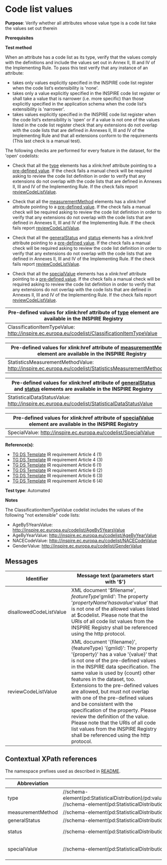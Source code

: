 # Code list values

**Purpose**: Verify whether all attributes whose value type is a code list take the values set out therein

**Prerequisites**

**Test method**

When an attribute has a code list as its type, verify that the values comply with the definitions and include the values set out in Annex II, III and IV of the Implementing Rule. To pass this test verify that any instance of an attribute:

* takes only values explicitly specified in the INSPIRE code list register when the code list‘s extensibility is 'none'.
* takes only a value explicitly specified in the INSPIRE code list register or shall take a value that is narrower (i.e. more specific) than those explicitly specified in the application schema when the code list‘s extensibility is 'narrower'.
* takes values explicitly specified in the INSPIRE code list register when the code list‘s extensibility is 'open' or if a value is not one of the values listed in the code list register check that any extensions do not overlap with the code lists that are defined in Annexes II, III and IV of the Implementing Rule and that all extensions conform to the requirements (This last check is a manual test).


The following checks are performed for every feature in the dataset, for the 'open' codelists:

* Check that all the [type](#type) elements has a xlink:href attribute pointing to a [pre-defined value](#preDefinedValue1). If the check fails a manual check will be required asking to review the code list definition in order to verify that any extensions do not overlap with the code lists that are defined in Annexes II, III and IV of the Implementing Rule. If the check fails report [reviewCodeListValue](#reviewCodeListValue).

* Check that all the [measurementMethod](#measurementMethod) elements has a xlink:href attribute pointing to a [pre-defined value](#preDefinedValue2). If the check fails a manual check will be required asking to review the code list definition in order to verify that any extensions do not overlap with the code lists that are defined in Annexes II, III and IV of the Implementing Rule. If the check fails report [reviewCodeListValue](#reviewCodeListValue).

* Check that all the [generalStatus](#generalStatus) and [status](#status) elements has a xlink:href attribute pointing to a [pre-defined value](#preDefinedValue3). If the check fails a manual check will be required asking to review the code list definition in order to verify that any extensions do not overlap with the code lists that are defined in Annexes II, III and IV of the Implementing Rule. If the check fails report [reviewCodeListValue](#reviewCodeListValue).

* Check that all the [specialValue](#specialValue) elements has a xlink:href attribute pointing to a [pre-defined value](#preDefinedValue4). If the check fails a manual check will be required asking to review the code list definition in order to verify that any extensions do not overlap with the code lists that are defined in Annexes II, III and IV of the Implementing Rule. If the check fails report [reviewCodeListValue](#reviewCodeListValue).


| <a name="preDefinedValue1"></a> Pre-defined values for xlink:href attribute of [type](#type) element are available in the INSPIRE Registry | 
| ---- | 
| ClassificationItemTypeValue: http://inspire.ec.europa.eu/codelist/ClassificationItemTypeValue |

| <a name="preDefinedValue2"></a> Pre-defined values for xlink:href attribute of [measurementMethod](#measurementMethod) element are available in the INSPIRE Registry | 
| ---- | 
| StatisticsMeasurementMethodValue: http://inspire.ec.europa.eu/codelist/StatisticsMeasurementMethodValue |

| <a name="preDefinedValue3"></a> Pre-defined values for xlink:href attribute of [generalStatus](#generalStatus) and [status](#status) elements are available in the INSPIRE Registry | 
| ---- | 
| StatisticalDataStatusValue: http://inspire.ec.europa.eu/codelist/StatisticalDataStatusValue |

| <a name="preDefinedValue4"></a> Pre-defined values for xlink:href attribute of [specialValue](#specialValue) element are available in the INSPIRE Registry | 
| ---- | 
| SpecialValue: http://inspire.ec.europa.eu/codelist/SpecialValue |


**Reference(s)**: 

* [TG DS Template](./README.md#ref_TG_DS_tmpl) IR requirement Article 4 (1)
* [TG DS Template](./README.md#ref_TG_DS_tmpl) IR requirement Article 4 (3)
* [TG DS Template](./README.md#ref_TG_DS_tmpl) IR requirement Article 6 (1)
* [TG DS Template](./README.md#ref_TG_DS_tmpl) IR requirement Article 6 (2)
* [TG DS Template](./README.md#ref_TG_DS_tmpl) IR requirement Article 6 (3)
* [TG DS Template](./README.md#ref_TG_DS_tmpl) IR requirement Article 6 (4)

**Test type**: Automated

**Notes**

The ClassificationItemTypeValue codelist includes the values of the following "not extensible" code lists:

* AgeBy5YearsValue: http://inspire.ec.europa.eu/codelist/AgeBy5YearsValue
* AgeByYearValue: http://inspire.ec.europa.eu/codelist/AgeByYearValue
* NACECodeValue: http://inspire.ec.europa.eu/codelist/NACECodeValue
* GenderValue: http://inspire.ec.europa.eu/codelist/GenderValue


## Messages

Identifier  |  Message text (parameters start with '$')
---------------------------------------------------------- | -------------------------------------------------------------------------
disallowedCodeListValue <a name="disallowedCodeListValue"/> | XML document '$filename', $featureType '$gmlid': The property '$propertyName' has a value '$value' that is not one of the allowed values listed at $codelist. Please note that the URIs of all code list values from the INSPIRE Registry shall be referenced using the http protocol.
reviewCodeListValue <a name="reviewCodeListValue"/> | XML document '{filename}', {featureType} '{gmlid}': The property '{property}' has a value '{value}' that is not one of the pre-defined values in the INSPIRE data specification. The same value is used by {count} other features in the dataset, too. Extensions to the pre-defined values are allowed, but must not overlap with one of the pre-defined values and be consistent with the specification of the property. Please review the definition of the value. Please note that the URIs of all code list values from the INSPIRE Registry shall be referenced using the http protocol. 

## Contextual XPath references

The namespace prefixes used as described in [README](./README.md#namespaces).

Abbreviation                                               |  XPath expression				|Multiplicity       |Voidable
---------------------------------------------------------- | -------------------------------|-------------------|---------
type <a name="type"></a> | //schema-element(pd:StatisticalDistribution)/pd:value/pd:StatisticalValue/pd:dimensions/pd:Dimensions/pd:thematic/pd:ClassificationItem/pd:type/@xlink:href <br> //schema-element(pd:StatisticalDistribution)/pd:classification/pd:Classification/pd:item/pd:ClassificationItem/pd:type/@xlink:href | 1 (0..\* for the parent) | No
measurementMethod <a name="measurementMethod"></a> | //schema-element(pd:StatisticalDistribution)/pd:measurementMethod/@xlink:href | 1 | No
generalStatus <a name="generalStatus"></a> | //schema-element(pd:StatisticalDistribution)/pd:generalStatus/@xlink:href | 1 | No
status <a name="status"></a> | //schema-element(pd:StatisticalDistribution)/pd:value/pd:StatisticalValue/pd:status/@xlink:href | 1 (1..\* for the parent) | No
specialValue <a name="specialValue"></a> | //schema-element(pd:StatisticalDistribution)/pd:value/pd:StatisticalValue/pd:specialValue/@xlink:href | 0..1 (1..\* for the parent) | No
